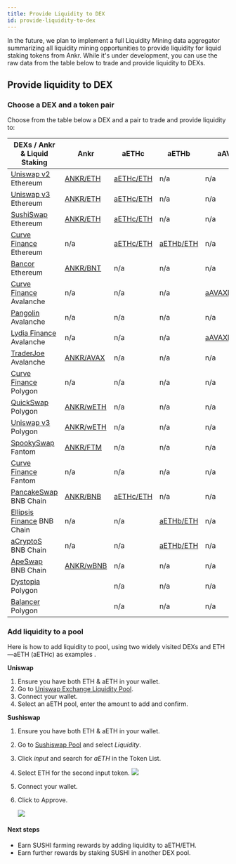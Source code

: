```yaml
---
title: Provide Liquidity to DEX
id: provide-liquidity-to-dex
---
```


In the future, we plan to implement a full Liquidity Mining data aggregator summarizing all liquidity mining opportunities to provide liquidity for liquid staking tokens from Ankr.
While it's under development, you can use the raw data from the table below to trade and provide liquidity to DEXs.


## Provide liquidity to DEX

### Choose a DEX and a token pair


Choose from the table below a DEX and a pair to trade and provide liquidity to:

| DEXs / Ankr & Liquid Staking                                 | Ankr                                                                                                                                                             | aETHc                                                                                         | aETHb                                                                                    | aAVAXb                                                                                             | aMATICb                                                | aMATICc | aFTMb                                         | aBNBb                                                     | aBNBc                                                     |
|--------------------------------------------------------------|------------------------------------------------------------------------------------------------------------------------------------------------------------------|-----------------------------------------------------------------------------------------------|------------------------------------------------------------------------------------------|----------------------------------------------------------------------------------------------------|--------------------------------------------------------|--------------------------------------------------------|-----------------------------------------------|-----------------------------------------------------------|-----------------------------------------------------------| 
| [Uniswap v2](https://app.uniswap.org/#/swap?use=V2) Ethereum | [ANKR/ETH](https://v2.info.uniswap.org/pair/0x5201883feeb05822ce25c9af8ab41fc78ca73fa9)                                                                          | [aETHc/ETH](https://v2.info.uniswap.org/pair/0x6147805e1011417b93e5d693424a62a70d09d0e5)      | n/a                                                                                      | n/a                                                                                                | n/a                                                    | n/a | n/a                                           | n/a                                                       |  n/a |
| [Uniswap v3](https://uniswap.org/) Ethereum                  | [ANKR/ETH](https://info.uniswap.org/#/pools/0x13dc0a39dc00f394e030b97b0b569dedbe634c0d)                                                                          | [aETHc/ETH](https://info.uniswap.org/#/tokens/0xe95a203b1a91a908f9b9ce46459d101078c2c3cb)     | n/a                                                                                      | n/a                                                                                                | n/a                                                    | [aMATICc/MATIC](https://info.uniswap.org/#/pools/0xc253a4663c292c1b2dbccd0caf555a380b54fd87) | n/a                                           | n/a                                                       |  n/a |
| [SushiSwap](https://sushi.com/) Ethereum                     | [ANKR/ETH](https://analytics.sushi.com/pairs/0x1241f4a348162d99379a23e73926cf0bfcbf131e)                                                                         | [aETHc/ETH](https://analytics.sushi.com/pairs/0xfa5bc40c3bd5afa8bc2fe6b84562fee16fb2df5f)     | n/a                                                                                      | n/a                                                                                                | n/a                                                    | [aMATICc/MATIC](https://app.sushi.com/analytics/pools/0xE0c06BF8fE8cBC08721868DAd6446609Ce338FfE?chainId=1&id=0xE0c06BF8fE8cBC08721868DAd6446609Ce338FfE) | n/a                                           | n/a                                                       |  n/a |
| [Curve Finance](https://curve.fi/) Ethereum                  | n/a                                                                                                                                                              | [aETHc/ETH](https://curve.fi/ankreth/)                                                        | [aETHb/ETH](https://curve.fi/factory/56/)                                                | n/a                                                                                                | [aMATICb/MATIC](https://curve.fi/factory/58)           | n/a | n/a                                           | n/a                                                       |  n/a |
| [Bancor](https://bancor.network/) Ethereum                   | [ANKR/BNT](https://www.ankr.com/docs/staking/defi/provide-liquidity-to-dex) | n/a                                                                                | n/a                                                                                           | n/a                                                                                      | n/a                                                                                                | n/a                                                    | n/a | n/a                                                                                                       |  n/a |
| [Curve Finance](https://avax.curve.fi/) Avalanche            | n/a                                                                                                                                                              | n/a                                                                                           | n/a                                                                                      | [aAVAXb/wAVAX](https://avax.curve.fi/factory/44/)                                                  | n/a                                                    | n/a | n/a                                           | n/a                                                       | n/a |
| [Pangolin](https://pangolin.exchange/) Avalanche             | n/a                                                                                                                                                              | n/a                                                                                           | n/a                                                                                      | n/a     | n/a                                                                                      | n/a                                                    | n/a | n/a                                                                                                       | n/a |
| [Lydia Finance](https://www.lydia.finance/) Avalanche        | n/a                                                                                                                                                              | n/a                                                                                           | n/a                                                                                      | [aAVAXb/AVAX](https://info.lydia.finance/#/pair/0xba4486e7a6f74be11fb7159d205f876168c906aa)        | n/a                                                    | n/a | n/a                                           | n/a                                                       | n/a |
| [TraderJoe](https://traderjoexyz.com/) Avalanche             | [ANKR/AVAX](https://analytics.traderjoexyz.com/pairs/0x754a67d24fa2cc9caa9596566dd72f44c32a7afc)                                                                 | n/a                                                                                           | n/a                                                                                      | n/a  | n/a                                                                                         | n/a                                                    | n/a | n/a                                                                                                       | n/a |
| [Curve Finance](https://polygon.curve.fi/) Polygon           | n/a                                                                                                                                                              | n/a                                                                                           | n/a                                                                                      | n/a                                                                                                | [aMATICb/wMATIC](https://polygon.curve.fi/factory/188) | n/a | n/a                                           | n/a                                                       | n/a |
| [QuickSwap](https://quickswap.exchange/) Polygon             | [ANKR/wETH](https://info.quickswap.exchange/#/pair/0x54db9acc40fd2ce8048fc36330502eedcecb71ba)                                                                   | n/a                                                                                           | n/a                                                                                      | n/a                                                                                                | n/a                                                    | [aMATICc/MATIC](https://info.quickswap.exchange/#/pair/0xE7D85cF800119BD280A2e555D3DE7F954452a831) | n/a                                           | n/a                                                       | n/a |
| [Uniswap v3](https://app.uniswap.org/) Polygon               | [ANKR/wETH](https://info.uniswap.org/#/polygon/pools/0x9f883730174e6feb52365a4bada1854346216140)                                                                 | n/a                                                                                           | n/a                                                                                      | n/a                                                                                                | n/a                                                    | [aMATICc/MATIC](https://info.uniswap.org/#/polygon/pools/0xcc8d95cde2840fceda80b46ba873b5d1d6b122dc) | n/a                                           | n/a                                                       | n/a |
| [SpookySwap](https://spookyswap.finance/) Fantom             | [ANKR/FTM](https://info.spookyswap.finance/pair/0x313439265b03edb74265a2924a8abbdbef8726f4)                                                                      | n/a                                                                                           | n/a                                                                                      | n/a                                                                                                | n/a                                                    | n/a | n/a                                           | n/a                                                       | n/a |
| [Curve Finance](https://ftm.curve.fi/) Fantom                | n/a                                                                                                                                                              | n/a                                                                                           | n/a                                                                                      | n/a                                                                                                | n/a                                                    | n/a | [aFTMb/wFTM](https://ftm.curve.fi/factory/76) | n/a                                                       | n/a |
| [PancakeSwap](https://pancakeswap.finance/) BNB Chain        | [ANKR/BNB](https://pancakeswap.info/pool/0x3147f98b8f9c53acdf8f16332ead12b592a1a4ae)                                                                             | [aETHc/ETH](https://pancakeswap.finance/info/pool/0x77d6ecfd0cb585c979f19c0b7fc57bc652fd444e) | n/a                                                                                      | n/a                                                                                                | n/a                                                    | [aMATICc/MATIC](https://pancakeswap.finance/info/pool/0x0D089176261375d8B535e579301608C024eBF134) | n/a                                           | n/a                                                       | [aBNBc/wBNB](https://pancakeswap.finance/info/pool/0x272c2cf847a49215a3a1d4bff8760e503a06f880) |
| [Ellipsis Finance](https://ellipsis.finance/) BNB Chain      | n/a                                                                                                                                                              | n/a                                                                                           | [aETHb/ETH](https://ellipsis.finance/pool/15)                                            | n/a                                                                                                | [aMATICb/MATIC](https://ellipsis.finance/pool/16)      | n/a | n/a                                           | [aBNBb/wBNB](https://ellipsis.finance/pool/6)             | n/a |
| [aCryptoS](https://app2.acryptos.com/) BNB Chain             | n/a                                                                                                                                                              | n/a                                                                                           | [aETHb/ETH](https://app.acryptos.com/stableswap/deposit/aethb/)                          | n/a                                                                                                | [aMATICb/MATIC](https://app.acryptos.com/stableswap/deposit/amaticb/)    | n/a | n/a                         | [aBNBb/wBNB](https://app2.acryptos.com/stableswap/abnbb/) | n/a |
| [ApeSwap](https://apeswap.finance/) BNB Chain                | [ANKR/wBNB](https://info.apeswap.finance/token/0xf307910a4c7bbc79691fd374889b36d8531b08e3)                                                                       | n/a                                                                                           | n/a                                                                                      | n/a                                                                                                | n/a                                                    | [aMATICc/MATIC](https://info.apeswap.finance/pair/0x40b6958B3d22F7a6E2Dec97B63dC4EAe98d16e85) | n/a                                           | n/a                                                       | [aBNBc/wBNB](https://info.apeswap.finance/pair/0x1C3BFdA8d788689ab2Fb935a9499c67e098A9E84) |
| [Dystopia](https://www.dystopia.exchange/) Polygon               |                                                                                                                                                                  | n/a                                                                                           | n/a                                                                                      | n/a                                                                                                | n/a                                                    | [aMATICc/MATIC](https://www.dystopia.exchange/liquidity/0x29281A2B8f8Cdc453066282017C48516eC2A9d22) | n/a                                           | n/a                                                       |                                                                                            |
| [Balancer](https://polygon.balancer.fi) Polygon               |                                                                                                                                                                  | n/a                                                                                           | n/a                                                                                      | n/a                                                                                                | n/a                                                    | [aMATICc/MATIC](https://polygon.balancer.fi/#/pool/0xb04e1b6d0dc0f1de1b7598350ea09bd1856c464600020000000000000000051a) | n/a                                           | n/a                                                       |                                                                                            |

### Add liquidity to a pool

Here is how to add liquidity to pool, using two widely visited DEXs and ETH—aETH (aETHс) as examples . 

**Uniswap**

1. Ensure you have both ETH & aETH in your wallet.
2. Go to [Uniswap Exchange Liquidity Pool](https://uniswap.exchange/pool).
3. Connect your wallet.
4. Select an aETH pool, enter the amount to add and confirm.

**Sushiswap**

1. Ensure you have both ETH & aETH in your wallet.
2. Go to [Sushiswap Pool](https://exchange.sushi.com/#/pool) and select *Liquidity*.
3. Click *input* and search for *aETH* in the Token List.
4. Select ETH for the second input token.
   ![](https://lh3.googleusercontent.com/ZgwcOpjpFYaYtTQGmFA3BIjUYmkSupoHKkeqz5kMtFE26u4rqAqLsWCz2TZvW8BrLHkRUE-7pe0EDSxJQ\_tyDFxbZal5tjyOfsPaCoeo7YyI-x0NmSQ2EEO3hINC9SC8nxoPP1le)

5. Connect your wallet.

6. Click to Approve.

   ![](https://lh6.googleusercontent.com/hZw1As67M12yHFac4WSCQxopoyHPRQmfai9jE\_v22IL3AIckeC4F-A1\_nS-FX5jUY3LLAmg-NAbtOnPkWyXqqA8z\_ieu1pd08S9MDlHaf\_rGjlrl48r2yja2rlkx\_M58LzFjJ7Qe)

#### Next steps

* Earn SUSHI farming rewards by adding liquidity to aETH/ETH.
* Earn further rewards by staking SUSHI in another DEX pool.